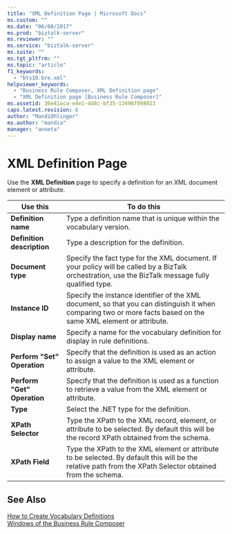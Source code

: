 ```yaml
---
title: "XML Definition Page | Microsoft Docs"
ms.custom: ""
ms.date: "06/08/2017"
ms.prod: "biztalk-server"
ms.reviewer: ""
ms.service: "biztalk-server"
ms.suite: ""
ms.tgt_pltfrm: ""
ms.topic: "article"
f1_keywords: 
  - "bts10.bre.xml"
helpviewer_keywords: 
  - "Business Rule Composer, XML Definition page"
  - "XML Definition page [Business Rule Composer]"
ms.assetid: 36e41aca-e4e1-4d8c-bf35-13498f098023
caps.latest.revision: 6
author: "MandiOhlinger"
ms.author: "mandia"
manager: "anneta"
---
```

# XML Definition Page
Use the **XML Definition** page to specify a definition for an XML document element or attribute.  
  
|Use this|To do this|  
|--------------|----------------|  
|**Definition name**|Type a definition name that is unique within the vocabulary version.|  
|**Definition description**|Type a description for the definition.|  
|**Document type**|Specify the fact type for the XML document. If your policy will be called by a BizTalk orchestration, use the BizTalk message fully qualified type.|  
|**Instance ID**|Specify the instance identifier of the XML document, so that you can distinguish it when comparing two or more facts based on the same XML element or attribute.|  
|**Display name**|Specify a name for the vocabulary definition for display in rule definitions.|  
|**Perform "Set" Operation**|Specify that the definition is used as an action to assign a value to the XML element or attribute.|  
|**Perform "Get" Operation**|Specify that the definition is used as a function to retrieve a value from the XML element or attribute.|  
|**Type**|Select the .NET type for the definition.|  
|**XPath Selector**|Type the XPath to the XML record, element, or attribute to be selected. By default this will be the record XPath obtained from the schema.|  
|**XPath Field**|Type the XPath to the XML element or attribute to be selected. By default this will be the relative path from the XPath Selector obtained from the schema.|  
  
## See Also  
 [How to Create Vocabulary Definitions](../core/how-to-create-vocabulary-definitions.md)   
 [Windows of the Business Rule Composer](../core/windows-of-the-business-rule-composer.md)